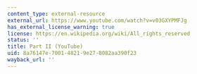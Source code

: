 ```yaml
---
content_type: external-resource
external_url: https://www.youtube.com/watch?v=v03GXYPMFJg
has_external_license_warning: true
license: https://en.wikipedia.org/wiki/All_rights_reserved
status: ''
title: Part II (YouTube)
uid: 8a76147e-7001-4821-9e27-8082aa390f23
wayback_url: ''
---
```


